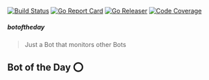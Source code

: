 [![Build Status](https://travis-ci.org/andefined/botoftheday.svg?branch=master)](https://travis-ci.org/andefined/botoftheday)
[![Go Report Card](https://goreportcard.com/badge/github.com/andefined/botoftheday)](https://goreportcard.com/report/github.com/andefined/botoftheday)
[![Go Releaser](https://img.shields.io/github/release/andefined/botoftheday.svg)](https://goreportcard.com/report/github.com/plagiari-sm/andefined/botoftheday/latest)
[![Code Coverage](https://img.shields.io/codecov/c/github/andefined/botoftheday/master.svg)](https://codecov.io/gh/andefined/botoftheday/releases/latest)

##### botoftheday
> Just a Bot that monitors other Bots

## Bot of the Day :o:

